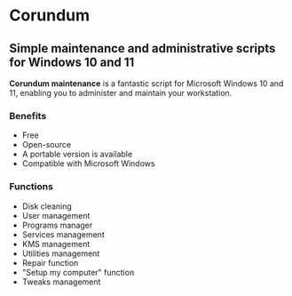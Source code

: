 # Corundum

## Simple maintenance and administrative scripts for Windows 10 and 11

**Corundum maintenance** is a fantastic script for Microsoft Windows 10 and 11, enabling you to administer and maintain your workstation.

### Benefits

- Free
- Open-source
- A portable version is available
- Compatible with Microsoft Windows

### Functions

- Disk cleaning
- User management
- Programs manager
- Services management
- KMS management
- Utilities management
- Repair function
- "Setup my computer" function
- Tweaks management
